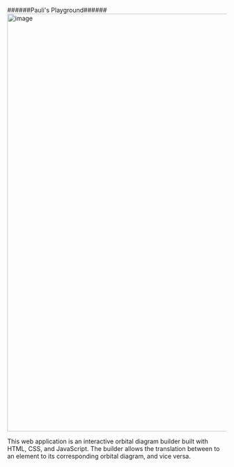 ######Pauli's Playground######
<img width="959" alt="image" src="https://github.com/user-attachments/assets/2af4f263-74e3-4dd1-880e-5dc59c9bf08e" />

This web application is an interactive orbital diagram builder built with HTML, CSS, and JavaScript.
The builder allows the translation between to an element to its corresponding orbital diagram, and vice versa. 
